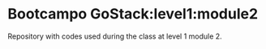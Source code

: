 # Bootcampo GoStack:level1:module2

Repository with codes used during the class at level 1 module 2.
